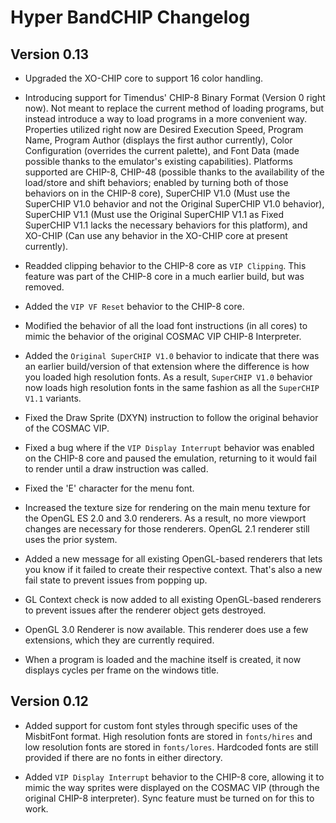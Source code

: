 # Hyper BandCHIP Changelog

## Version 0.13

- Upgraded the XO-CHIP core to support 16 color handling.

- Introducing support for Timendus' CHIP-8 Binary Format (Version 0 right now).  Not meant to replace the current method of loading programs, but instead introduce a way to load programs in a more convenient way.  Properties utilized right now are Desired Execution Speed, Program Name, Program Author (displays the first author currently), Color Configuration (overrides the current palette), and Font Data (made possible thanks to the emulator's existing capabilities).  Platforms supported are CHIP-8, CHIP-48 (possible thanks to the availability of the load/store and shift behaviors; enabled by turning both of those behaviors on in the CHIP-8 core), SuperCHIP V1.0 (Must use the SuperCHIP V1.0 behavior and not the Original SuperCHIP V1.0 behavior), SuperCHIP V1.1 (Must use the Original SuperCHIP V1.1 as Fixed SuperCHIP V1.1 lacks the necessary behaviors for this platform), and XO-CHIP (Can use any behavior in the XO-CHIP core at present currently).

- Readded clipping behavior to the CHIP-8 core as `VIP Clipping`.  This feature was part of the CHIP-8 core in a much earlier build, but was removed.

- Added the `VIP VF Reset` behavior to the CHIP-8 core.

- Modified the behavior of all the load font instructions (in all cores) to mimic the behavior of the original COSMAC VIP CHIP-8 Interpreter.

- Added the `Original SuperCHIP V1.0` behavior to indicate that there was an earlier build/version of that extension where the difference is how you loaded high resolution fonts.  As a result, `SuperCHIP V1.0` behavior now loads high resolution fonts in the same fashion as all the `SuperCHIP V1.1` variants.

- Fixed the Draw Sprite (DXYN) instruction to follow the original behavior of the COSMAC VIP.

- Fixed a bug where if the `VIP Display Interrupt` behavior was enabled on the CHIP-8 core and paused the emulation, returning to it would fail to render until a draw instruction was called.

- Fixed the 'E' character for the menu font.

- Increased the texture size for rendering on the main menu texture for the OpenGL ES 2.0 and 3.0 renderers.  As a result, no more viewport changes are necessary for those renderers.  OpenGL 2.1 renderer still uses the prior system.

- Added a new message for all existing OpenGL-based renderers that lets you know if it failed to create their respective context.  That's also a new fail state to prevent issues from popping up.

- GL Context check is now added to all existing OpenGL-based renderers to prevent issues after the renderer object gets destroyed.

- OpenGL 3.0 Renderer is now available.  This renderer does use a few extensions, which they are currently required.

- When a program is loaded and the machine itself is created, it now displays cycles per frame on the windows title.

## Version 0.12

- Added support for custom font styles through specific uses of the MisbitFont format.  High resolution fonts are stored in `fonts/hires` and low resolution fonts are stored in `fonts/lores`.  Hardcoded fonts are still provided if there are no fonts in either directory.

- Added `VIP Display Interrupt` behavior to the CHIP-8 core, allowing it to mimic the way sprites were displayed on the COSMAC VIP (through the original CHIP-8 interpreter).  Sync feature must be turned on for this to work.
